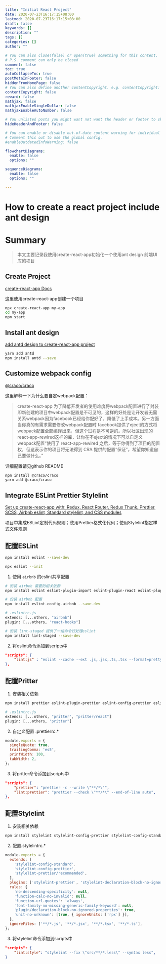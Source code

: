 ```yaml
---
title: "Initial React Project"
date: 2020-07-23T16:17:15+08:00
lastmod: 2020-07-23T16:17:15+08:00
draft: false
keywords: []
description: ""
tags: []
categories: []
author: ""

# You can also close(false) or open(true) something for this content.
# P.S. comment can only be closed
comment: false
toc: true
autoCollapseToc: true
postMetaInFooter: false
hiddenFromHomePage: false
# You can also define another contentCopyright. e.g. contentCopyright: "This is another copyright."
contentCopyright: false
reward: false
mathjax: false
mathjaxEnableSingleDollar: false
mathjaxEnableAutoNumber: false

# You unlisted posts you might want not want the header or footer to show
hideHeaderAndFooter: false

# You can enable or disable out-of-date content warning for individual post.
# Comment this out to use the global config.
#enableOutdatedInfoWarning: false

flowchartDiagrams:
  enable: false
  options: ""

sequenceDiagrams:
  enable: false
  options: ""

---
```


# How to create a react project include ant design

<!--more-->

# Summary

> 本文主要记录我使用create-react-app初始化一个使用ant design 前端UI库的项目

## Create Project

[create-react-app Docs](https://create-react-app.dev/)

这里使用create-react-app创建一个项目

```bash
npx create-react-app my-app
cd my-app
npm start
```

## Install ant design

[add antd design to create-react-app project](https://ant.design/docs/react/use-with-create-react-app-cn)

```bash
yarn add antd
npm install antd --save
```

## Customize webpack config

[@craco/craco](https://github.com/gsoft-inc/craco)


这里解释一下为什么要自定webpack配置：
> create-react-app 为了降低开发者的使用难度将webpack配置进行了封装即新创建的项目中webpack配置是不可见的，这样的好处是让开发者无需关系webpack因为facebook已经给你配好了，降低了上手成本。另一方面当你真的有需求需要修改webpack配置时 facebook提供了eject的方式将webpack配置全部编译出来，但这个过程是不可逆的。所以社区出现的react-app-rewired这样的库，让你在不eject的情况下可以自定义webpack配置“使用了 react-app-rewired 之后，等于你得到了项目的配置权，但这表示你的项目将无法得到 CRA 提供的配置“保证”，希望你知道自己要做什么。”

详细配置请见github README

```bash
npm install @craco/craco
yarn add @craco/craco
```

## Integrate ESLint Prettier Stylelint

[Set up create-react-app with: Redux, React Router, Redux Thunk, Prettier, SCSS, Airbnb eslint, Standard stylelint, and CSS modules](https://medium.com/stephenkoo/how-to-set-up-create-react-app-redux-react-router-redux-thunk-prettier-scss-airbnb-eslint-dda0bba5616a)

项目中集成ESLint定制代码规则；使用Prettier格式化代码；使用Stylelint指定样式文件规则

## 配置ESLint

```bash
npm install eslint --save-dev

npx eslint --init

```

1. 使用 `airbnb` 的eslint共享配置

```bash
# 安装 airbnb 需要的相关依赖
npm install eslint eslint-plugin-import eslint-plugin-react eslint-plugin-react-hooks eslint-plugin-jsx-a11y --save-dev

# 安装 airbnb 配置
npm install eslint-config-airbnb --save-dev

# .eslintrc.js
extends: [...others, "airbnb"]
plugin: [...others, "react-hooks"]

# 安装 lint-staged 提供了一组命令行处理eslint
npm install lint-staged --save-dev
```

2. 将eslint命令添加到scripts中

```json
"scripts": {
    "lint:js" : "eslint --cache --ext .js,.jsx,.ts,.tsx --format=pretty ./src"
},
```

## 配置Pritter

1. 安装相关依赖

```bash
npm install prettier eslint-plugin-prettier eslint-config-prettier eslint-formatter-pretty --save-dev

# .eslintrc.js
extends: [...others, "pritter", "pritter/react"]
plugin: [...others, "pritter"]
```

2. 自定义配置 .prettierrc.*

```javascript
module.exports = {
  singleQuote: true,
  trailingComma: 'es5',
  printWidth: 100,
  tabWidth: 2,
};

```

3. 将pritter命令添加到scripts中

```json
"scripts": {
    "prettier": "prettier -c --write \"**/*\"",
    "lint:prettier": "prettier --check \"**/*\" --end-of-line auto",
},
```

## 配置Stylelint

1. 安装相关依赖

```bash
npm install stylelint stylelint-config-prettier stylelint-config-standard stylelint-declaration-block-no-ignored-properties stylelint-prettier --save-dev
```

2. 配置.stylelintrc.*

```javascript
module.exports = {
  extends: [
    'stylelint-config-standard',
    'stylelint-config-prettier',
    'stylelint-prettier/recommended',
  ],
  plugins: ['stylelint-prettier', 'stylelint-declaration-block-no-ignored-properties'],
  rules: {
    'no-descending-specificity': null,
    'function-calc-no-invalid': null,
    'function-url-quotes': 'always',
    'font-family-no-missing-generic-family-keyword': null,
    'plugin/declaration-block-no-ignored-properties': true,
    'unit-no-unknown': [true, { ignoreUnits: ['rpx'] }],
  },
  ignoreFiles: ['**/*.js', '**/*.jsx', '**/*.tsx', '**/*.ts'],
};
```

3. 将stylelint命令添加到scripts中

```json
"scripts": {
    "lint:style": "stylelint --fix \"src/**/*.less\" --syntax less",
}
```
